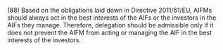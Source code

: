 (88) Based on the obligations laid down in Directive 2011/61/EU, AIFMs should always act in the best interests of the AIFs or the investors in the AIFs they manage. Therefore, delegation should be admissible only if it does not prevent the AIFM from acting or managing the AIF in the best interests of the investors.